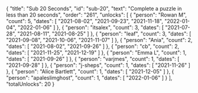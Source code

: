 {
  "title": "Sub 20 Seconds",
  "id": "sub-20",
  "text": "Complete a puzzle in less than 20 seconds",
  "order": "261",
  "unlocks": [
    {
      "person": "Rowan M",
      "count": 5,
      "dates": [
        "2021-08-02",
        "2021-09-23",
        "2021-11-18",
        "2022-01-04",
        "2022-01-06"
      ]
    },
    {
      "person": "itsalex",
      "count": 3,
      "dates": [
        "2021-07-28",
        "2021-08-11",
        "2021-08-25"
      ]
    },
    {
      "person": "leaf",
      "count": 3,
      "dates": [
        "2021-09-08",
        "2021-10-06",
        "2021-11-07"
      ]
    },
    {
      "person": "Ania",
      "count": 2,
      "dates": [
        "2021-08-02",
        "2021-09-26"
      ]
    },
    {
      "person": "cb",
      "count": 2,
      "dates": [
        "2021-11-25",
        "2021-12-19"
      ]
    },
    {
      "person": "Emma L",
      "count": 1,
      "dates": [
        "2021-09-26"
      ]
    },
    {
      "person": "varjmes",
      "count": 1,
      "dates": [
        "2021-09-28"
      ]
    },
    {
      "person": "j-sheps",
      "count": 1,
      "dates": [
        "2021-11-26"
      ]
    },
    {
      "person": "Alice Bartlett",
      "count": 1,
      "dates": [
        "2021-12-05"
      ]
    },
    {
      "person": "apaleslimghost",
      "count": 1,
      "dates": [
        "2022-01-06"
      ]
    }
  ],
  "totalUnlocks": 20
}